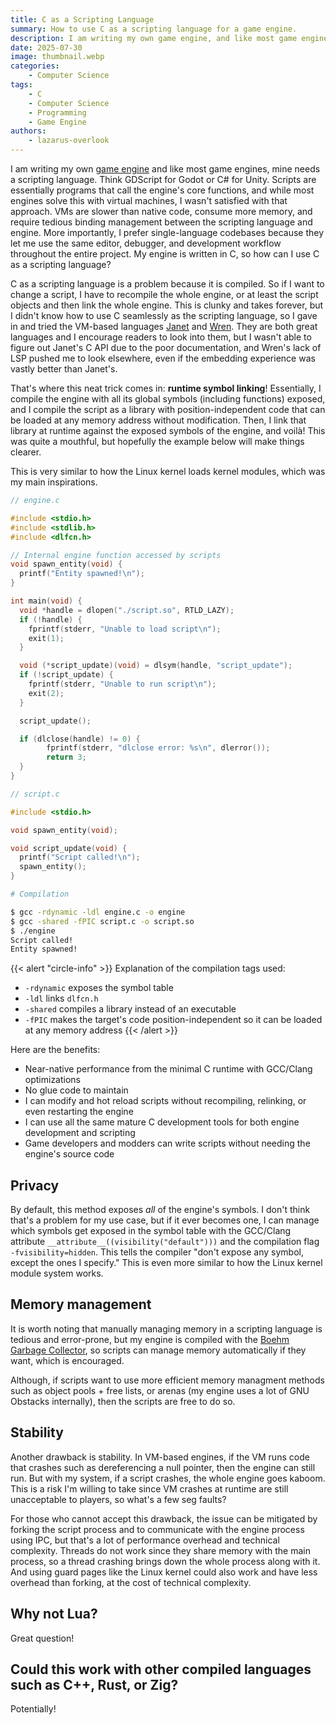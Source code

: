 ```yaml
---
title: C as a Scripting Language
summary: How to use C as a scripting language for a game engine.
description: I am writing my own game engine, and like most game engines, mine needs a scripting language. VMs are slower than native code, consume more memory, and require tedious binding management between the scripting language and engine. More importantly, I prefer single-language codebases because they let me use the same editor, debugger, and development workflow throughout the entire project. My engine is written in C, so how can I use C as a scripting language?
date: 2025-07-30
image: thumbnail.webp
categories:
    - Computer Science
tags:
    - C
    - Computer Science
    - Programming
    - Game Engine
authors:
    - lazarus-overlook
---
```


I am writing my own [game engine](https://github.com/RolandMarchand/murder-engine) and like most game engines, mine needs a scripting language. Think GDScript for Godot or C# for Unity. Scripts are essentially programs that call the engine's core functions, and while most engines solve this with virtual machines, I wasn't satisfied with that approach. VMs are slower than native code, consume more memory, and require tedious binding management between the scripting language and engine. More importantly, I prefer single-language codebases because they let me use the same editor, debugger, and development workflow throughout the entire project. My engine is written in C, so how can I use C as a scripting language?

C as a scripting language is a problem because it is compiled. So if I want to change a script, I have to recompile the whole engine, or at least the script objects and then link the whole engine. This is clunky and takes forever, but I didn't know how to use C seamlessly as the scripting language, so I gave in and tried the VM-based languages [Janet](https://janet-lang.org/) and [Wren](https://wren.io/). They are both great languages and I encourage readers to look into them, but I wasn't able to figure out Janet's C API due to the poor documentation, and Wren's lack of LSP pushed me to look elsewhere, even if the embedding experience was vastly better than Janet's.

That's where this neat trick comes in: **runtime symbol linking**! Essentially, I compile the engine with all its global symbols (including functions) exposed, and I compile the script as a library with position-independent code that can be loaded at any memory address without modification. Then, I link that library at runtime against the exposed symbols of the engine, and voilà! This was quite a mouthful, but hopefully the example below will make things clearer.

This is very similar to how the Linux kernel loads kernel modules, which was my main inspirations.

```c
// engine.c

#include <stdio.h>
#include <stdlib.h>
#include <dlfcn.h>

// Internal engine function accessed by scripts
void spawn_entity(void) {
  printf("Entity spawned!\n");
}

int main(void) {
  void *handle = dlopen("./script.so", RTLD_LAZY);
  if (!handle) {
    fprintf(stderr, "Unable to load script\n");
    exit(1);
  }

  void (*script_update)(void) = dlsym(handle, "script_update");
  if (!script_update) {
    fprintf(stderr, "Unable to run script\n");
	exit(2);
  }

  script_update();

  if (dlclose(handle) != 0) {
        fprintf(stderr, "dlclose error: %s\n", dlerror());
        return 3;
  }
}
```

```c
// script.c

#include <stdio.h>

void spawn_entity(void);

void script_update(void) {
  printf("Script called!\n");
  spawn_entity();
}
```

```bash
# Compilation

$ gcc -rdynamic -ldl engine.c -o engine
$ gcc -shared -fPIC script.c -o script.so
$ ./engine
Script called!
Entity spawned!
```

{{< alert "circle-info" >}}
Explanation of the compilation tags used:
- `-rdynamic` exposes the symbol table
- `-ldl` links `dlfcn.h`
- `-shared` compiles a library instead of an executable
- `-fPIC` makes the target's code position-independent so it can be loaded at any memory address
{{< /alert >}}

Here are the benefits:
- Near-native performance from the minimal C runtime with GCC/Clang optimizations
- No glue code to maintain
- I can modify and hot reload scripts without recompiling, relinking, or even restarting the engine
- I can use all the same mature C development tools for both engine development and scripting
- Game developers and modders can write scripts without needing the engine's source code

## Privacy

By default, this method exposes *all* of the engine's symbols. I don't think that's a problem for my use case, but if it ever becomes one, I can manage which symbols get exposed in the symbol table with the GCC/Clang attribute `__attribute__((visibility("default")))` and the compilation flag `-fvisibility=hidden`. This tells the compiler "don't expose any symbol, except the ones I specify." This is even more similar to how the Linux kernel module system works.

## Memory management

It is worth noting that manually managing memory in a scripting language is tedious and error-prone, but my engine is compiled with the [Boehm Garbage Collector](https://hboehm.info/gc/), so scripts can manage memory automatically if they want, which is encouraged.

Although, if scripts want to use more efficient memory managment methods such as object pools + free lists, or arenas (my engine uses a lot of GNU Obstacks internally), then the scripts are free to do so.

## Stability

Another drawback is stability. In VM-based engines, if the VM runs code that crashes such as dereferencing a null pointer, then the engine can still run. But with my system, if a script crashes, the whole engine goes kaboom. This is a risk I'm willing to take since VM crashes at runtime are still unacceptable to players, so what's a few seg faults?

For those who cannot accept this drawback, the issue can be mitigated by forking the script process and to communicate with the engine process using IPC, but that's a lot of performance overhead and technical complexity. Threads do not work since they share memory with the main process, so a thread crashing brings down the whole process along with it. And using guard pages like the Linux kernel could also work and have less overhead than forking, at the cost of technical complexity.

## Why not Lua?

Great question!

## Could this work with other compiled languages such as C++, Rust, or Zig?

Potentially!
